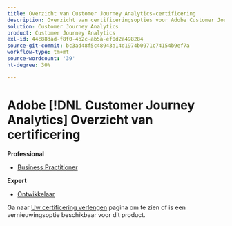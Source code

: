 ```yaml
---
title: Overzicht van Customer Journey Analytics-certificering
description: Overzicht van certificeringsopties voor Adobe Customer Journey Analytics
solution: Customer Journey Analytics
product: Customer Journey Analytics
exl-id: 44c88dad-f8f0-4b2c-ab5a-ef0d2a498284
source-git-commit: bc3ad48f5c48943a14d1974b0971c74154b9ef7a
workflow-type: tm+mt
source-wordcount: '39'
ht-degree: 30%

---
```


# Adobe [!DNL Customer Journey Analytics] Overzicht van certificering

**Professional**

* [Business Practitioner](/help/certifications/acja/acja-p-business.md)

**Expert**

* [Ontwikkelaar](/help/certifications/acja/acja-e-developer.md) <!--AD0-E604-->

Ga naar [Uw certificering verlengen](/help/certifications/renew.md) pagina om te zien of is een vernieuwingsoptie beschikbaar voor dit product.
